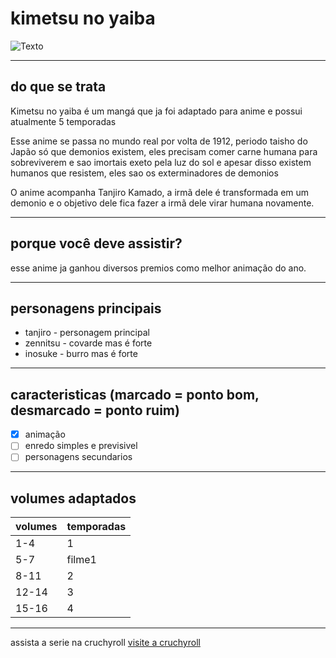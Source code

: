 # kimetsu no yaiba
![Texto](https://th.bing.com/th/id/OIP.MebXHJWggrEsOpTZ0Pn0xAHaLH?w=203&h=304&c=7&r=0&o=5&pid=1.7)

---

## do que se trata
Kimetsu no yaiba é um mangá que ja foi adaptado para anime e possui atualmente 5 temporadas

Esse anime se passa no mundo real por volta de 1912, periodo taisho do Japão só que demonios existem, eles precisam comer carne humana para sobreviverem e sao imortais exeto pela luz do sol e apesar disso existem humanos que resistem, eles sao os exterminadores de demonios

O anime acompanha Tanjiro Kamado, a irmã dele é transformada em um demonio e o objetivo dele fica fazer a irmã dele virar humana novamente.

---

## porque você deve assistir?
  esse anime ja ganhou diversos premios como melhor animação do ano.

---

## personagens principais
- tanjiro - personagem principal
- zennitsu - covarde mas é forte
- inosuke - burro mas é forte

---

## caracteristicas (marcado = ponto bom, desmarcado = ponto ruim)
- [x] animação
- [ ] enredo simples e previsivel
- [ ] personagens secundarios

---

## volumes adaptados
|volumes   |temporadas|
|----------|----------|
|1-4       |1         |
|5-7       |filme1    |
|8-11      |2         |
|12-14     |3         |
|15-16     |4         |

---
assista a serie na cruchyroll
[visite a cruchyroll](https://www.crunchyroll.com/pt-br)

